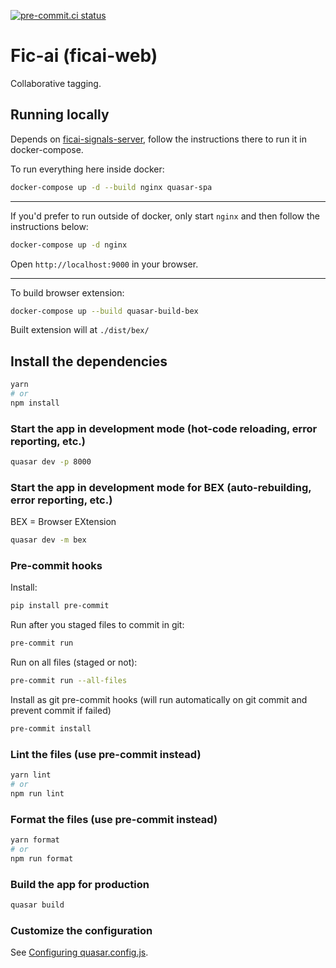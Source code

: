 [![pre-commit.ci status](https://results.pre-commit.ci/badge/github/artem30801/ficai-web/master.svg)](https://results.pre-commit.ci/latest/github/artem30801/ficai-web/master)

# Fic-ai (ficai-web)

Collaborative tagging.

## Running locally

Depends on [ficai-signals-server], follow the instructions there to run it in
docker-compose.

To run everything here inside docker:

```bash
docker-compose up -d --build nginx quasar-spa
```

---

If you'd prefer to run outside of docker, only start `nginx` and then follow
the instructions below:

```bash
docker-compose up -d nginx
```

Open `http://localhost:9000` in your browser.

---

To build browser extension:

```bash
docker-compose up --build quasar-build-bex
```
Built extension will at `./dist/bex/`


## Install the dependencies

```bash
yarn
# or
npm install
```

### Start the app in development mode (hot-code reloading, error reporting, etc.)

```bash
quasar dev -p 8000
```

### Start the app in development mode for BEX (auto-rebuilding, error reporting, etc.)
BEX = Browser EXtension
```bash
quasar dev -m bex
```

### Pre-commit hooks
Install:
```bash
pip install pre-commit
```

Run after you staged files to commit in git:
```bash
pre-commit run
```

Run on all files (staged or not):
```bash
pre-commit run --all-files
```

Install as git pre-commit hooks (will run automatically on git commit and prevent commit if failed)
```bash
pre-commit install
```

### Lint the files (use pre-commit instead)

```bash
yarn lint
# or
npm run lint
```

### Format the files (use pre-commit instead)

```bash
yarn format
# or
npm run format
```

### Build the app for production

```bash
quasar build
```

### Customize the configuration

See [Configuring quasar.config.js](https://v2.quasar.dev/quasar-cli-vite/quasar-config-js).

[ficai-signals-server]: https://github.com/ypoluektovich/ficai-signals-server/
